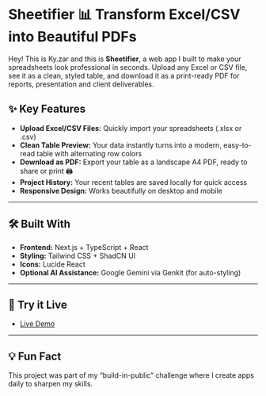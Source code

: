 # Sheetifier 📊 Transform Excel/CSV into Beautiful PDFs

Hey! This is Ky.zar and this is **Sheetifier**, a web app I built to make your spreadsheets look professional in seconds. Upload any Excel or CSV file, see it as a clean, styled table, and download it as a print-ready PDF for reports, presentation and client deliverables.

## ✨ Key Features

- **Upload Excel/CSV Files:** Quickly import your spreadsheets (.xlsx or .csv)  
- **Clean Table Preview:** Your data instantly turns into a modern, easy-to-read table with alternating row colors  
- **Download as PDF:** Export your table as a landscape A4 PDF, ready to share or print 🖨️  
- **Project History:** Your recent tables are saved locally for quick access  
- **Responsive Design:** Works beautifully on desktop and mobile  

---

## 🛠 Built With
- **Frontend:** Next.js + TypeScript + React  
- **Styling:** Tailwind CSS + ShadCN UI  
- **Icons:** Lucide React  
- **Optional AI Assistance:** Google Gemini via Genkit (for auto-styling)  

---

## 🚀 Try it Live
- [Live Demo](https://sheetifier.vercel.app/)  

---

## 💡 Fun Fact
This project was part of my “build-in-public” challenge where I create apps daily to sharpen my skills.
